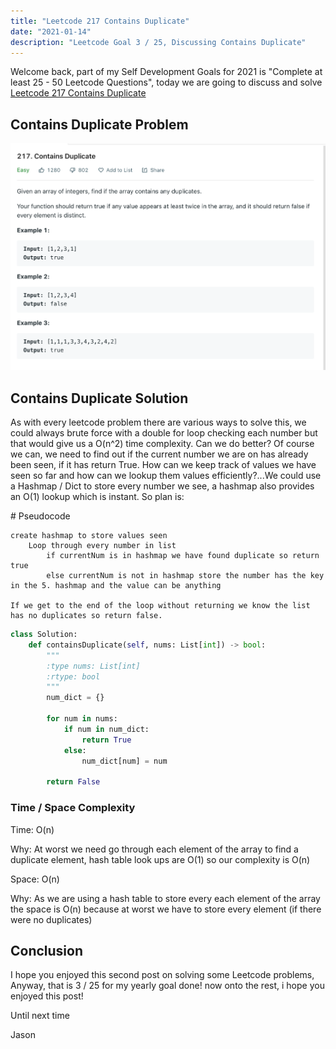 ```yaml
---
title: "Leetcode 217 Contains Duplicate"
date: "2021-01-14"
description: "Leetcode Goal 3 / 25, Discussing Contains Duplicate"
---
```


Welcome back, part of my Self Development Goals for 2021 is "Complete at least 25 - 50 Leetcode Questions", today we are going to discuss and solve [Leetcode 217 Contains Duplicate](https://leetcode.com/problems/contains-duplicate/)

## Contains Duplicate Problem

![Contains Duplicate Problem](./images/contains-duplicate.png)

## Contains Duplicate Solution

As with every leetcode problem there are various ways to solve this, we could always brute force with a double for loop checking each number but that would give us a O(n^2) time complexity. Can we do better? Of course we can, we need to find out if the current number we are on has already been seen, if it has return True. How can we keep track of values we have seen so far and how can we lookup them values efficiently?...We could use a Hashmap / Dict to store every number we see, a hashmap also provides an O(1) lookup which is instant. So plan is:

\# Pseudocode

```
create hashmap to store values seen
    Loop through every number in list
        if currentNum is in hashmap we have found duplicate so return true
        else currentNum is not in hashmap store the number has the key in the 5. hashmap and the value can be anything

If we get to the end of the loop without returning we know the list has no duplicates so return false.

```

```py
class Solution:
    def containsDuplicate(self, nums: List[int]) -> bool:
        """
        :type nums: List[int]
        :rtype: bool
        """
        num_dict = {}

        for num in nums:
            if num in num_dict:
                return True
            else:
                num_dict[num] = num

        return False
```

### Time / Space Complexity

Time: O(n)

Why: At worst we need go through each element of the array to find a duplicate element, hash table look ups are O(1) so our complexity is O(n)

Space: O(n)

Why: As we are using a hash table to store every each element of the array the space is O(n) because at worst we have to store every element (if there were no duplicates)

## Conclusion

I hope you enjoyed this second post on solving some Leetcode problems, Anyway, that is 3 / 25 for my yearly goal done! now onto the rest, i hope you enjoyed this post!

Until next time

Jason
